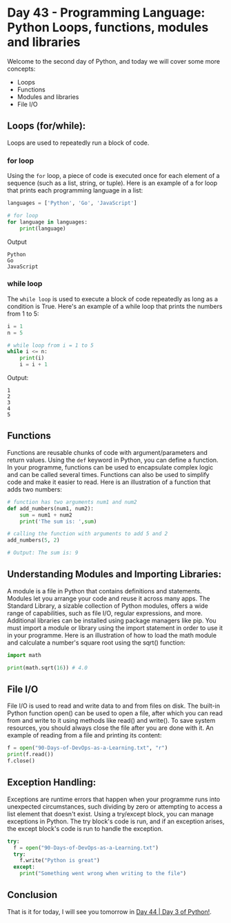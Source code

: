 # Day 43 - Programming Language: Python Loops, functions, modules and libraries

Welcome to the second day of Python, and today we will cover some more concepts:
- Loops
- Functions
- Modules and libraries
- File I/O

## Loops (for/while):

Loops are used to repeatedly run a block of code.

### for loop

Using the `for` loop, a piece of code is executed once for each element of a sequence (such as a list, string, or tuple). Here is an example of a for loop that prints each programming language in a list:

``` python
languages = ['Python', 'Go', 'JavaScript']

# for loop
for language in languages:
    print(language)
```

Output
```
Python
Go
JavaScript
```

### while loop

The `while loop` is used to execute a block of code repeatedly as long as a condition is True. Here's an example of a while loop that prints the numbers from 1 to 5:

``` python
i = 1
n = 5

# while loop from i = 1 to 5
while i <= n:
    print(i)
    i = i + 1
```

Output:
```
1
2
3
4
5
```

## Functions
Functions are reusable chunks of code with argument/parameters and return values.
Using the `def` keyword in Python, you can define a function. In your programme, functions can be used to encapsulate complex logic and can be called several times.
Functions can also be used to simplify code and make it easier to read. Here is an illustration of a function that adds two numbers:

``` python
# function has two arguments num1 and num2
def add_numbers(num1, num2):
    sum = num1 + num2
    print('The sum is: ',sum)
```

``` python
# calling the function with arguments to add 5 and 2
add_numbers(5, 2)

# Output: The sum is: 9
```

## Understanding Modules and Importing Libraries:
A module is a file in Python that contains definitions and statements. Modules let you arrange your code and reuse it across many apps.
The Standard Library, a sizable collection of Python modules, offers a wide range of capabilities, such as file I/O, regular expressions, and more.
Additional libraries can be installed using package managers like pip.
You must import a module or library using the import statement in order to use it in your programme. Here is an illustration of how to load the math module and calculate a number's square root using the sqrt() function:

``` python
import math

print(math.sqrt(16)) # 4.0
```

## File I/O
File I/O is used to read and write data to and from files on disk.
The built-in Python function open() can be used to open a file, after which you can read from and write to it using methods like read() and write().
To save system resources, you should always close the file after you are done with it.
An example of reading from a file and printing its content:

``` python
f = open("90-Days-of-DevOps-as-a-Learning.txt", "r")
print(f.read())
f.close()
```

## Exception Handling:

Exceptions are runtime errors that happen when your programme runs into unexpected circumstances, such dividing by zero or attempting to access a list element that doesn't exist.
Using a try/except block, you can manage exceptions in Python. The try block's code is run, and if an exception arises, the except block's code is run to handle the exception.

``` python
try:
  f = open("90-Days-of-DevOps-as-a-Learning.txt")
  try:
    f.write("Python is great")
  except:
    print("Something went wrong when writing to the file")
```

## Conclusion

That is it for today, I will see you tomorrow in [Day 44 | Day 3 of Python!](day44.md).

